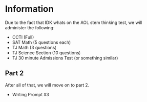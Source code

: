 # Information

Due to the fact that IDK whats on the AOL stem thinking test, we will administer the following:  
- CCTI (Full)
- SAT Math (5 questions each)
- TJ Math (3 questions)
- TJ Science Section (10 questions)
- TJ 30 minute Admissions Test (or something similar) 
## Part 2 
After all of that, we will move on to part 2.
- Writing Prompt #3
